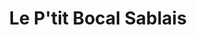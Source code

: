---
title: "Le P'tit Bocal Sablais"
url: /les-sables-dolonne/le-ptit-bocal-sablais/
shop: Lebensmittel
---